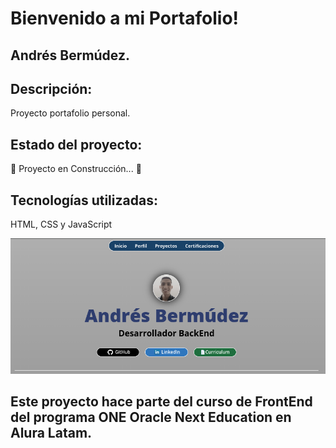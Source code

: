 # Bienvenido a mi Portafolio!
## Andrés Bermúdez.

## Descripción: 
Proyecto portafolio personal.

## Estado del proyecto: 
:construction: Proyecto en Construcción... :construction:

## Tecnologías utilizadas: 
HTML, CSS y JavaScript

![Imagen de Muestra](images/imagenMuestra.png)

## Este proyecto hace parte del curso de FrontEnd del programa ONE Oracle Next Education en Alura Latam.
    
    
